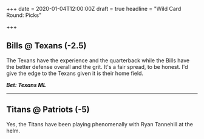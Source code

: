 +++
date = 2020-01-04T12:00:00Z
draft = true
headline = "Wild Card Round: Picks"

+++
## Bills @ Texans (-2.5)

The Texans have the experience and the quarterback while the Bills have the better defense overall and the grit. It's a fair spread, to be honest. I'd give the edge to the Texans given it is their home field.

**_Bet: Texans ML_**

***

## Titans @ Patriots (-5)

Yes, the Titans have been playing phenomenally with Ryan Tannehill at the helm.